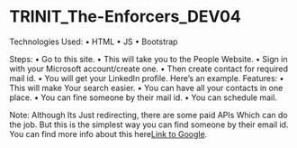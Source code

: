 # TRINIT_The-Enforcers_DEV04

Technologies Used:
•	HTML
•	JS
•	Bootstrap

Steps:
•	Go to this site.
•	This will take you to the People Website.
•	Sign in with your Microsoft account/create one.
•	Then create contact for required mail id.
•	You will get your LinkedIn profile.
Here’s an example.
Features:
•	This will make Your search easier.
•	You can have all your contacts in one place.
•	You can fine someone by their mail id.
•	You can schedule mail.		

Note:
Although Its Just redirecting, there are some paid APIs Which can do the job.
But this is the simplest way you can find someone by their email id. You can find more info about this here[Link to Google](https://www.google.com).
